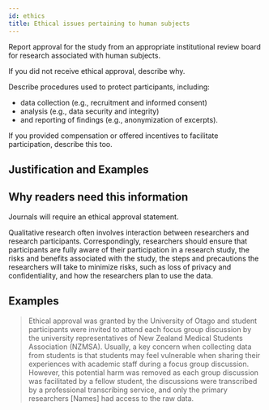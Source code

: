 ```yaml
---
id: ethics
title: Ethical issues pertaining to human subjects
---
```

Report approval for the study from an appropriate institutional review board for research associated with human subjects.

If you did not receive ethical approval, describe why.

Describe procedures used to protect participants, including:

* data collection (e.g., recruitment and informed consent)
* analysis (e.g., data security and integrity)
* and reporting of findings (e.g., anonymization of excerpts).

If you provided compensation or offered incentives to facilitate participation, describe this too.

## Justification and Examples

## Why readers need this information

Journals will require an ethical approval statement.

Qualitative research often involves interaction between researchers and research participants. Correspondingly, researchers should ensure that participants are fully aware of their participation in a research study, the risks and benefits associated with the study, the steps and precautions the researchers will take to minimize risks, such as loss of privacy and confidentiality, and how the researchers plan to use the data.

<!-- #TODO: Why? doesn't justify why a reader needs this info. -->

## Examples

> Ethical approval was granted by the University of Otago and student participants were invited to attend each focus group discussion by the university representatives of New Zealand Medical Students Association (NZMSA). Usually, a key concern when collecting data from students is that students may feel vulnerable when sharing their experiences with academic staff during a focus group discussion. However, this potential harm was removed as each group discussion was facilitated by a fellow student, the discussions were transcribed by a professional transcribing service, and only the primary researchers [Names] had access to the raw data.
